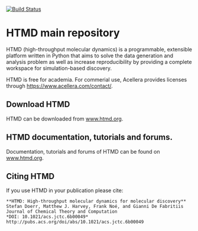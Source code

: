 [![Build Status](https://travis-ci.org/Acellera/htmd.svg?branch=master)](https://travis-ci.org/Acellera/htmd)


# HTMD main repository
HTMD (high-throughput molecular dynamics) is a programmable, extensible platform written in Python that aims to solve the data generation and analysis problem as well as increase reproducibility by providing a complete workspace for simulation-based discovery.

HTMD is free for academia.
For commerial use, Acellera provides licenses through https://www.acellera.com/contact/.

## Download HTMD
HTMD can be downloaded from www.htmd.org.

## HTMD documentation, tutorials and forums.
Documentation, tutorials and forums of HTMD can be found on www.htmd.org.

## Citing HTMD
If you use HTMD in your publication please cite:

    **HTMD: High-throughput molecular dynamics for molecular discovery**
    Stefan Doerr, Matthew J. Harvey, Frank Noé, and Gianni De Fabritiis
    Journal of Chemical Theory and Computation
    *DOI: 10.1021/acs.jctc.6b00049*
    http://pubs.acs.org/doi/abs/10.1021/acs.jctc.6b00049

